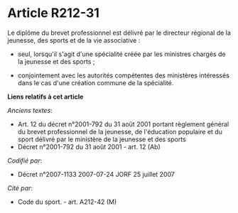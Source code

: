 # Article R212-31

Le diplôme du brevet professionnel est délivré par le directeur régional de la jeunesse, des sports et de la vie
associative :

- seul, lorsqu'il s'agit d'une spécialité créée par les ministres chargés de la jeunesse et des sports ;

- conjointement avec les autorités compétentes des ministères intéressés dans le cas d'une création commune de la spécialité.

**Liens relatifs à cet article**

_Anciens textes_:

  - Art. 12 du décret n°2001-792 du 31 août 2001 portant règlement général du brevet professionnel de la jeunesse, de l'éducation populaire et du sport délivré par le ministère de la jeunesse et des sports
  - Décret n°2001-792 du 31 août 2001 - art. 12 (Ab)

_Codifié par_:

  - Décret n°2007-1133 2007-07-24 JORF 25 juillet 2007

_Cité par_:

  - Code du sport. - art. A212-42 (M)
